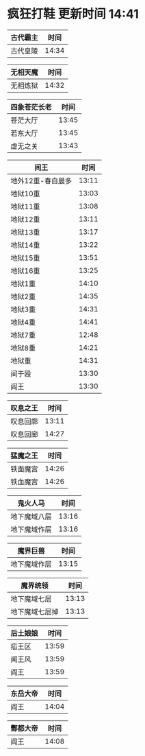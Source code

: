 # 疯狂打鞋 更新时间 14:41

| 古代霸主   | 时间    |
|--------|-------|
| 古代皇陵 | 14:34 |

| 无相天魔   | 时间    |
|--------|-------|
| 无相炼狱 | 14:32 |

| 四象苍茫长老   | 时间    |
|--------|-------|
| 苍茫大厅 | 13:45 |
| 若东大厅 | 13:45 |
| 虚无之关 | 13:43 |

| 间王   | 时间    |
|--------|-------|
| 地外12重-春白晨多 | 13:11 |
| 地狱10重 | 13:03 |
| 地狱11重 | 13:08 |
| 地狱12重 | 13:11 |
| 地狱13重 | 13:17 |
| 地狱14重 | 13:22 |
| 地狱15重 | 13:51 |
| 地狱16重 | 13:25 |
| 地狱1重 | 14:10 |
| 地狱2重 | 14:35 |
| 地狱3重 | 14:31 |
| 地狱4重 | 14:41 |
| 地狱7重 | 12:48 |
| 地狱8重 | 14:21 |
| 地狱重 | 14:31 |
| 间于殴 | 13:30 |
| 阎王 | 13:30 |

| 叹息之王   | 时间    |
|--------|-------|
| 叹息回廓 | 13:11 |
| 叹息回廊 | 14:27 |

| 猛魔之王   | 时间    |
|--------|-------|
| 铁面魔宫 | 14:26 |
| 铁血魔宫 | 14:26 |

| 鬼火人马   | 时间    |
|--------|-------|
| 地下魔域八层 | 13:16 |
| 地下魔域作层 | 13:16 |

| 魔界巨兽   | 时间    |
|--------|-------|
| 地下魔域作层 | 13:15 |

| 魔界统领   | 时间    |
|--------|-------|
| 地下魔域七层 | 13:13 |
| 地下魔域七层掉 | 13:13 |

| 后土娘娘   | 时间    |
|--------|-------|
| 疝王区 | 13:59 |
| 闻王风 | 13:59 |
| 阎王 | 13:59 |

| 东岳大帝   | 时间    |
|--------|-------|
| 阎王 | 14:04 |

| 酆都大帝   | 时间    |
|--------|-------|
| 阎王 | 14:08 |